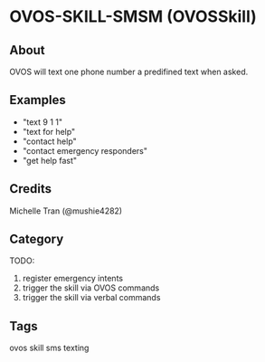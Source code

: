 # OVOS-SKILL-SMSM (OVOSSkill)

## About

OVOS will text one phone number a predifined text when asked. 

## Examples
- "text 9 1 1"
- "text for help"
- "contact help"
- "contact emergency responders"
- "get help fast"

## Credits

Michelle Tran (@mushie4282)

## Category

TODO:
1. register emergency intents
2. trigger the skill via OVOS commands
3. trigger the skill via verbal commands

## Tags

ovos skill sms texting
